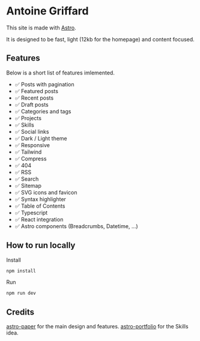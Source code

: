 # Antoine Griffard

This site is made with [Astro](https://astro.build/).

It is designed to be fast, light (12kb for the homepage) and content focused.

## Features

Below is a short list of features imlemented.

- ✅ Posts with pagination
- ✅ Featured posts
- ✅ Recent posts
- ✅ Draft posts
- ✅ Categories and tags
- ✅ Projects
- ✅ Skills
- ✅ Social links
- ✅ Dark / Light theme
- ✅ Responsive
- ✅ Tailwind
- ✅ Compress
- ✅ 404
- ✅ RSS
- ✅ Search
- ✅ Sitemap
- ✅ SVG icons and favicon
- ✅ Syntax highlighter
- ✅ Table of Contents
- ✅ Typescript
- ✅ React integration
- ✅ Astro components (Breadcrumbs, Datetime, ...)

## How to run locally

Install

```bash
npm install
```

Run

```bash
npm run dev
```

## Credits

[astro-paper](https://github.com/satnaing/astro-paper) for the main design and features.
[astro-portfolio](https://github.com/rebelchris/astro-portfolio) for the Skills idea.
